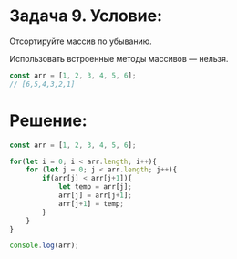 # Задача 9. Условие:

Отсортируйте массив по убыванию.

Использовать встроенные методы массивов — нельзя.

```javascript
const arr = [1, 2, 3, 4, 5, 6];
// [6,5,4,3,2,1]
```

# Решение:

```javascript
const arr = [1, 2, 3, 4, 5, 6];

for(let i = 0; i < arr.length; i++){
    for (let j = 0; j < arr.length; j++){
        if(arr[j] < arr[j+1]){
            let temp = arr[j];
            arr[j] = arr[j+1];
            arr[j+1] = temp;
        }
    }
}

console.log(arr);
```

